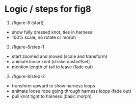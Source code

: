 # Logic / steps for fig8

1. /figure-8 (start)
- show fully dressed knot, ties in harness
- 100% scale, no rotate or morph

2. /figure-8/step-1
- start zoomed and moved (scale and transform)
- animate loose knot (stroke dashoffset)
- mention length of tail to leave (fade out)

3. /figure-8/step-2
- transform upward to show harness loops
- animate loose rope going through harness loops (fade out)
- pull knot tight to harness (basic morph)
